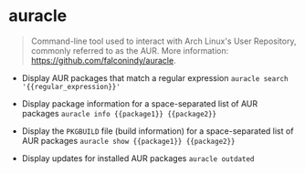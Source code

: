 # auracle
> Command-line tool used to interact with Arch Linux's User Repository, commonly referred to as the AUR.
> More information: <https://github.com/falconindy/auracle>.

- Display AUR packages that match a regular expression
`auracle search '{{regular_expression}}'`

- Display package information for a space-separated list of AUR packages
`auracle info {{package1}} {{package2}}`

- Display the `PKGBUILD` file (build information) for a space-separated list of AUR packages
`auracle show {{package1}} {{package2}}`

- Display updates for installed AUR packages
`auracle outdated`
